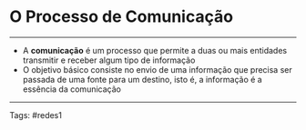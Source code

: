 # O Processo de Comunicação

---

- A **comunicação** é um processo que  permite a duas ou mais entidades transmitir e receber algum tipo de informação
- O objetivo básico consiste no envio de uma informação que precisa ser passada de uma fonte para um destino, isto é, a informação é a essência da comunicação

---

Tags: #redes1 